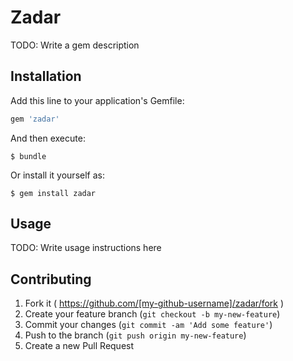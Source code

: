 # Zadar

TODO: Write a gem description

## Installation

Add this line to your application's Gemfile:

```ruby
gem 'zadar'
```

And then execute:

    $ bundle

Or install it yourself as:

    $ gem install zadar

## Usage

TODO: Write usage instructions here

## Contributing

1. Fork it ( https://github.com/[my-github-username]/zadar/fork )
2. Create your feature branch (`git checkout -b my-new-feature`)
3. Commit your changes (`git commit -am 'Add some feature'`)
4. Push to the branch (`git push origin my-new-feature`)
5. Create a new Pull Request
